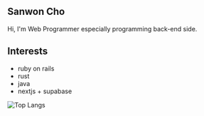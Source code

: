 Sanwon Cho
---
Hi, I'm Web Programmer especially programming back-end side. </br>

Interests
---
- ruby on rails
- rust
- java
- nextjs + supabase

![Top Langs](https://github-readme-stats.vercel.app/api/top-langs/?username=sangwon104&layout=compact)

<!--
![Anurag's GitHub stats](https://github-readme-stats.vercel.app/api?username=sangwon104&show_icons=true&theme=radical)

![Top Langs](https://github-readme-stats.vercel.app/api/top-langs/?username=sangwon104&layout=compact)
### Hi there 👋
**sangwon104/sangwon104** is a ✨ _special_ ✨ repository because its `README.md` (this file) appears on your GitHub profile.

Here are some ideas to get you started:

- 🔭 I’m currently working on ...
- 🌱 I’m currently learning ...
- 👯 I’m looking to collaborate on ...
- 🤔 I’m looking for help with ...
- 💬 Ask me about ...
- 📫 How to reach me: ...
- 😄 Pronouns: ...
- ⚡ Fun fact: ...
-->
